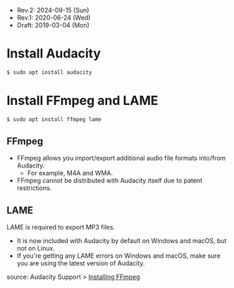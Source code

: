 * Rev.2: 2024-09-15 (Sun)
* Rev.1: 2020-06-24 (Wed)
* Draft: 2019-03-04 (Mon)

# Install Audacity

```bash
$ sudo apt install audacity
```

# Install FFmpeg and LAME
```bash
$ sudo apt install ffmpeg lame
```

## FFmpeg
- FFmpeg allows you import/export additional audio file formats into/from Audacity.
  - For example, M4A and WMA.
- FFmpeg cannot be distributed with Audacity itself due to patent restrictions.

## LAME
LAME is required to export MP3 files. 
- It is now included with Audacity by default on Windows and macOS, but not on Linux.
- If you're getting any LAME errors on Windows and macOS, make sure you are using the latest version of Audacity.

source: Audacity Support > [Installing FFmpeg](https://support.audacityteam.org/basics/installing-ffmpeg)
